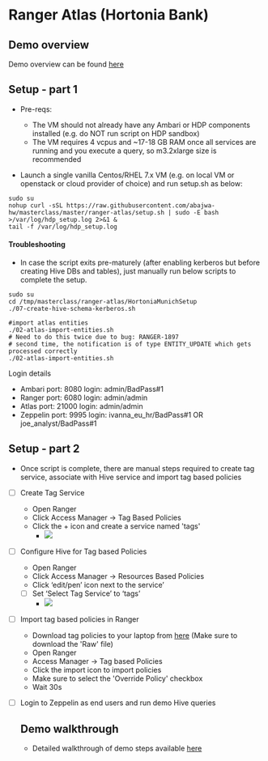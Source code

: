 # Ranger Atlas (Hortonia Bank)

## Demo overview

Demo overview can be found [here](https://community.hortonworks.com/articles/151939/hdp-securitygovernance-demo-kit.html) 

## Setup - part 1

- Pre-reqs:
  - The VM should not already have any Ambari or HDP components installed (e.g. do NOT run script on HDP sandbox)
  - The VM requires 4 vcpus and ~17-18 GB RAM once all services are running and you execute a query, so m3.2xlarge size is recommended
  
- Launch a single vanilla Centos/RHEL 7.x VM (e.g. on local VM or openstack or cloud provider of choice) and run setup.sh as below:
```
sudo su
nohup curl -sSL https://raw.githubusercontent.com/abajwa-hw/masterclass/master/ranger-atlas/setup.sh | sudo -E bash  >/var/log/hdp_setup.log 2>&1 &
tail -f /var/log/hdp_setup.log
```

#### Troubleshooting 

- In case the script exits pre-maturely (after enabling kerberos but before creating Hive DBs and tables), just manually run below scripts to complete the setup.
```
sudo su
cd /tmp/masterclass/ranger-atlas/HortoniaMunichSetup
./07-create-hive-schema-kerberos.sh

#import atlas entities
./02-atlas-import-entities.sh
# Need to do this twice due to bug: RANGER-1897
# second time, the notification is of type ENTITY_UPDATE which gets processed correctly
./02-atlas-import-entities.sh
```

Login details 
- Ambari port: 8080 login: admin/BadPass#1
- Ranger port: 6080 login: admin/admin
- Atlas port: 21000 login: admin/admin
- Zeppelin port: 9995 login: ivanna_eu_hr/BadPass#1 OR joe_analyst/BadPass#1 

## Setup - part 2

- Once script is complete, there are manual steps required to create tag service, associate with Hive service and import tag based policies 

- [ ] Create Tag Service
  - Open Ranger 
  - Click Access Manager -> Tag Based Policies
  - Click the + icon and create a service named 'tags'
    - ![](./media/screenshot-ranger-add-tag-service.png)

- [ ] Configure Hive for Tag based Policies
  - Open Ranger
  - Click Access Manager -> Resources Based Policies
  - Click ‘edit/pen’ icon next to the service’
  - [ ] Set ‘Select Tag Service’ to ‘tags’
    - ![](./media/screenshot-ranger-configure-hive-tag-service.png)

- [ ] Import tag based policies in Ranger
  - Download tag policies to your laptop from [here](./Scripts/ranger-policies-tags.json) (Make sure to download the 'Raw' file)
  - Open Ranger
  - Access Manager -> Tag based Policies
  - Click the import icon to import policies
  - Make sure to select the 'Override Policy' checkbox
  - Wait 30s
  

- [ ] Login to Zeppelin as end users and run demo Hive queries

  ## Demo walkthrough
  
  - Detailed walkthrough of demo steps available [here](https://community.hortonworks.com/articles/151939/hdp-securitygovernance-demo-kit.html)
